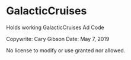 # GalacticCruises
Holds working GalacticCruises Ad Code

Copywrite: Cary Gibson
Date: May 7, 2019

No license to modify or use granted nor allowed.

